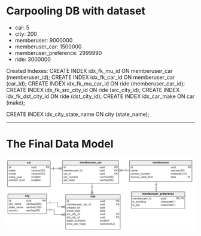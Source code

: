 # Carpooling DB with dataset
- car: 5
- city: 200
- memberuser: 9000000
- memberuser\_car: 1500000
- memberuser\_preference: 2999990
- ride: 3000000

Created Indexes:
CREATE INDEX idx\_fk\_mu\_id ON memberuser\_car (memberuser\_id);
CREATE INDEX idx\_fk\_car\_id ON memberuser\_car (car\_id);
CREATE INDEX idx\_fk\_mu\_car\_id ON ride (memberuser\_car\_id);
CREATE INDEX idx\_fk\_src\_city\_id ON ride (src\_city\_id);
CREATE INDEX idx\_fk\_dst\_city\_id ON ride (dst\_city\_id);
CREATE INDEX idx\_car\_make ON car (make);

CREATE INDEX idx\_city\_state\_name ON city (state\_name);

---

# The Final Data Model
![erd model](model.png)
